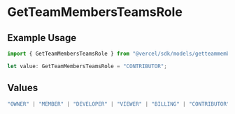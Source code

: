 # GetTeamMembersTeamsRole

## Example Usage

```typescript
import { GetTeamMembersTeamsRole } from "@vercel/sdk/models/getteammembersop.js";

let value: GetTeamMembersTeamsRole = "CONTRIBUTOR";
```

## Values

```typescript
"OWNER" | "MEMBER" | "DEVELOPER" | "VIEWER" | "BILLING" | "CONTRIBUTOR" | "SECURITY"
```